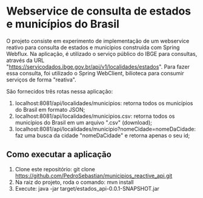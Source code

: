 # Webservice de consulta de estados e municípios do Brasil
O projeto consiste em experimento de implementação de um webservice reativo para consulta de estados e municípios construída com Spring Webflux. Na aplicação, é utilizado o serviço público do IBGE para consultas, através da URL "https://servicodados.ibge.gov.br/api/v1/localidades/estados". Para fazer essa consulta, foi utilizado o Spring WebClient, bilioteca para consumir serviços de forma "reativa".

São fornecidos três rotas nessa aplicação:
1. localhost:8081/api/localidades/municipios: retorna todos os municípios do Brasil em formato JSON;
1. localhost:8081/api/localidades/municipios.csv: retorna todos os municípios do Brasil em um arquivo ".csv" (download);
1. localhost:8081/api/localidades/municipio?nomeCidade=nomeDaCidade: faz uma busca da cidade "nomeDaCidade" e retorna apenas o seu id;

## Como executar a aplicação

1. Clone este repositório: git clone https://github.com/PedroSebastian/municipios_reactive_api.git
1. Na raiz do projeto, roda o comando: mvn install
1. Execute: java -jar target/estados_api-0.0.1-SNAPSHOT.jar
